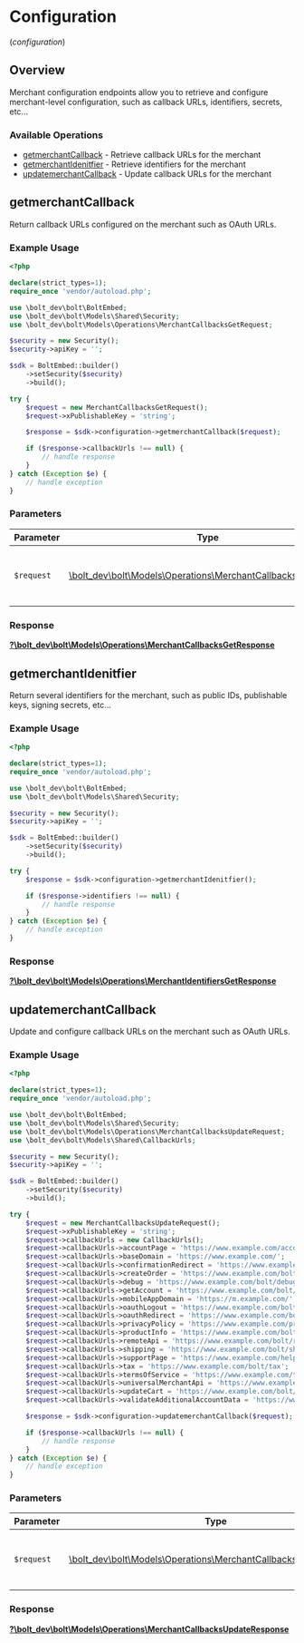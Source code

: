 # Configuration
(*configuration*)

## Overview

Merchant configuration endpoints allow you to retrieve and configure merchant-level
configuration, such as callback URLs, identifiers, secrets, etc...


### Available Operations

* [getmerchantCallback](#getmerchantcallback) - Retrieve callback URLs for the merchant
* [getmerchantIdenitfier](#getmerchantidenitfier) - Retrieve identifiers for the merchant
* [updatemerchantCallback](#updatemerchantcallback) - Update callback URLs for the merchant

## getmerchantCallback

Return callback URLs configured on the merchant such as OAuth URLs.


### Example Usage

```php
<?php

declare(strict_types=1);
require_once 'vendor/autoload.php';

use \bolt_dev\bolt\BoltEmbed;
use \bolt_dev\bolt\Models\Shared\Security;
use \bolt_dev\bolt\Models\Operations\MerchantCallbacksGetRequest;

$security = new Security();
$security->apiKey = '';

$sdk = BoltEmbed::builder()
    ->setSecurity($security)
    ->build();

try {
    $request = new MerchantCallbacksGetRequest();
    $request->xPublishableKey = 'string';

    $response = $sdk->configuration->getmerchantCallback($request);

    if ($response->callbackUrls !== null) {
        // handle response
    }
} catch (Exception $e) {
    // handle exception
}
```

### Parameters

| Parameter                                                                                                              | Type                                                                                                                   | Required                                                                                                               | Description                                                                                                            |
| ---------------------------------------------------------------------------------------------------------------------- | ---------------------------------------------------------------------------------------------------------------------- | ---------------------------------------------------------------------------------------------------------------------- | ---------------------------------------------------------------------------------------------------------------------- |
| `$request`                                                                                                             | [\bolt_dev\bolt\Models\Operations\MerchantCallbacksGetRequest](../../models/operations/MerchantCallbacksGetRequest.md) | :heavy_check_mark:                                                                                                     | The request object to use for the request.                                                                             |


### Response

**[?\bolt_dev\bolt\Models\Operations\MerchantCallbacksGetResponse](../../models/operations/MerchantCallbacksGetResponse.md)**


## getmerchantIdenitfier

Return several identifiers for the merchant, such as public IDs, publishable keys, signing secrets, etc...

### Example Usage

```php
<?php

declare(strict_types=1);
require_once 'vendor/autoload.php';

use \bolt_dev\bolt\BoltEmbed;
use \bolt_dev\bolt\Models\Shared\Security;

$security = new Security();
$security->apiKey = '';

$sdk = BoltEmbed::builder()
    ->setSecurity($security)
    ->build();

try {
    $response = $sdk->configuration->getmerchantIdenitfier();

    if ($response->identifiers !== null) {
        // handle response
    }
} catch (Exception $e) {
    // handle exception
}
```


### Response

**[?\bolt_dev\bolt\Models\Operations\MerchantIdentifiersGetResponse](../../models/operations/MerchantIdentifiersGetResponse.md)**


## updatemerchantCallback

Update and configure callback URLs on the merchant such as OAuth URLs.


### Example Usage

```php
<?php

declare(strict_types=1);
require_once 'vendor/autoload.php';

use \bolt_dev\bolt\BoltEmbed;
use \bolt_dev\bolt\Models\Shared\Security;
use \bolt_dev\bolt\Models\Operations\MerchantCallbacksUpdateRequest;
use \bolt_dev\bolt\Models\Shared\CallbackUrls;

$security = new Security();
$security->apiKey = '';

$sdk = BoltEmbed::builder()
    ->setSecurity($security)
    ->build();

try {
    $request = new MerchantCallbacksUpdateRequest();
    $request->xPublishableKey = 'string';
    $request->callbackUrls = new CallbackUrls();
    $request->callbackUrls->accountPage = 'https://www.example.com/account';
    $request->callbackUrls->baseDomain = 'https://www.example.com/';
    $request->callbackUrls->confirmationRedirect = 'https://www.example.com/bolt/redirect';
    $request->callbackUrls->createOrder = 'https://www.example.com/bolt/order';
    $request->callbackUrls->debug = 'https://www.example.com/bolt/debug';
    $request->callbackUrls->getAccount = 'https://www.example.com/bolt/account';
    $request->callbackUrls->mobileAppDomain = 'https://m.example.com/';
    $request->callbackUrls->oauthLogout = 'https://www.example.com/bolt/logout';
    $request->callbackUrls->oauthRedirect = 'https://www.example.com/bolt/oauth';
    $request->callbackUrls->privacyPolicy = 'https://www.example.com/privacy-policy';
    $request->callbackUrls->productInfo = 'https://www.example.com/bolt/product';
    $request->callbackUrls->remoteApi = 'https://www.example.com/bolt/remote-api';
    $request->callbackUrls->shipping = 'https://www.example.com/bolt/shipping';
    $request->callbackUrls->supportPage = 'https://www.example.com/help';
    $request->callbackUrls->tax = 'https://www.example.com/bolt/tax';
    $request->callbackUrls->termsOfService = 'https://www.example.com/terms-of-service';
    $request->callbackUrls->universalMerchantApi = 'https://www.example.com/bolt/merchant-api';
    $request->callbackUrls->updateCart = 'https://www.example.com/bolt/cart';
    $request->callbackUrls->validateAdditionalAccountData = 'https://www.example.com/bolt/validate-account';

    $response = $sdk->configuration->updatemerchantCallback($request);

    if ($response->callbackUrls !== null) {
        // handle response
    }
} catch (Exception $e) {
    // handle exception
}
```

### Parameters

| Parameter                                                                                                                    | Type                                                                                                                         | Required                                                                                                                     | Description                                                                                                                  |
| ---------------------------------------------------------------------------------------------------------------------------- | ---------------------------------------------------------------------------------------------------------------------------- | ---------------------------------------------------------------------------------------------------------------------------- | ---------------------------------------------------------------------------------------------------------------------------- |
| `$request`                                                                                                                   | [\bolt_dev\bolt\Models\Operations\MerchantCallbacksUpdateRequest](../../models/operations/MerchantCallbacksUpdateRequest.md) | :heavy_check_mark:                                                                                                           | The request object to use for the request.                                                                                   |


### Response

**[?\bolt_dev\bolt\Models\Operations\MerchantCallbacksUpdateResponse](../../models/operations/MerchantCallbacksUpdateResponse.md)**

